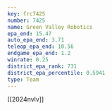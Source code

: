 ```yaml
---
key: frc7425
number: 7425
name: Green Valley Robotics
epa_end: 15.47
auto_epa_end: 3.71
teleop_epa_end: 10.56
endgame_epa_end: 1.2
winrate: 0.25
district_epa_rank: 731
district_epa_percentile: 0.5941
type: Team
---
```

[[2024nvlv]]
